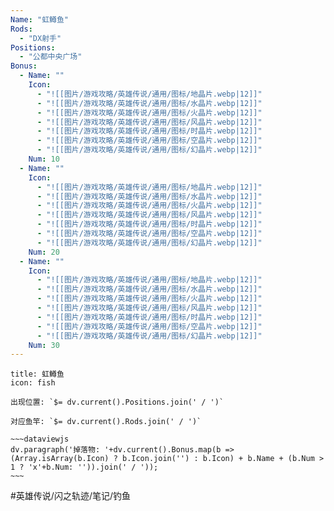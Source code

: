 ```yaml
---
Name: "虹鳟鱼"
Rods:
  - "DX射手"
Positions:
  - "公都中央广场"
Bonus:
  - Name: ""
    Icon: 
      - "![[图片/游戏攻略/英雄传说/通用/图标/地晶片.webp|12]]"
      - "![[图片/游戏攻略/英雄传说/通用/图标/水晶片.webp|12]]"
      - "![[图片/游戏攻略/英雄传说/通用/图标/火晶片.webp|12]]"
      - "![[图片/游戏攻略/英雄传说/通用/图标/风晶片.webp|12]]"
      - "![[图片/游戏攻略/英雄传说/通用/图标/时晶片.webp|12]]"
      - "![[图片/游戏攻略/英雄传说/通用/图标/空晶片.webp|12]]"
      - "![[图片/游戏攻略/英雄传说/通用/图标/幻晶片.webp|12]]"
    Num: 10
  - Name: ""
    Icon: 
      - "![[图片/游戏攻略/英雄传说/通用/图标/地晶片.webp|12]]"
      - "![[图片/游戏攻略/英雄传说/通用/图标/水晶片.webp|12]]"
      - "![[图片/游戏攻略/英雄传说/通用/图标/火晶片.webp|12]]"
      - "![[图片/游戏攻略/英雄传说/通用/图标/风晶片.webp|12]]"
      - "![[图片/游戏攻略/英雄传说/通用/图标/时晶片.webp|12]]"
      - "![[图片/游戏攻略/英雄传说/通用/图标/空晶片.webp|12]]"
      - "![[图片/游戏攻略/英雄传说/通用/图标/幻晶片.webp|12]]"
    Num: 20
  - Name: ""
    Icon:
      - "![[图片/游戏攻略/英雄传说/通用/图标/地晶片.webp|12]]"
      - "![[图片/游戏攻略/英雄传说/通用/图标/水晶片.webp|12]]"
      - "![[图片/游戏攻略/英雄传说/通用/图标/火晶片.webp|12]]"
      - "![[图片/游戏攻略/英雄传说/通用/图标/风晶片.webp|12]]"
      - "![[图片/游戏攻略/英雄传说/通用/图标/时晶片.webp|12]]"
      - "![[图片/游戏攻略/英雄传说/通用/图标/空晶片.webp|12]]"
      - "![[图片/游戏攻略/英雄传说/通用/图标/幻晶片.webp|12]]"
    Num: 30
---
```

```ad-abstract
title: 虹鳟鱼
icon: fish

出现位置: `$= dv.current().Positions.join(' / ')`

对应鱼竿: `$= dv.current().Rods.join(' / ')`

~~~dataviewjs
dv.paragraph('掉落物: '+dv.current().Bonus.map(b => (Array.isArray(b.Icon) ? b.Icon.join('') : b.Icon) + b.Name + (b.Num > 1 ? 'x'+b.Num: '')).join(' / '));
~~~

```

#英雄传说/闪之轨迹/笔记/钓鱼